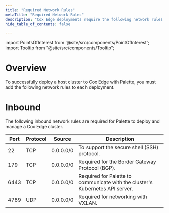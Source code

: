 ```yaml
---
title: "Required Network Rules"
metaTitle: "Required Network Rules"
description: "Cox Edge deployments require the following network rules for a successful Palette deployment."
hide_table_of_contents: false

---
```





import PointsOfInterest from '@site/src/components/PointOfInterest';
import Tooltip from "@site/src/components/Tooltip";

# Overview

To successfully deploy a host cluster to Cox Edge with Palette, you must add the following network rules to each deployment.


# Inbound

The following inbound network rules are required for Palette to deploy and manage a Cox Edge cluster.

| Port | Protocol | Source    | Description                                                               |
|------|----------|-----------|---------------------------------------------------------------------------|
| 22   | TCP      | 0.0.0.0/0 | To support the secure shell (SSH) protocol.                               |
| 179  | TCP      | 0.0.0.0/0 | Required for the Border Gateway Protocol (BGP).                           |
| 6443 | TCP      | 0.0.0.0/0 | Required for Palette to communicate with the cluster's Kubernetes API server. |
| 4789 | UDP      | 0.0.0.0/0 | Required for networking with VXLAN.                                |